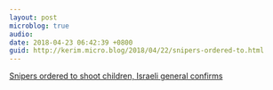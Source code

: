```yaml
---
layout: post
microblog: true
audio: 
date: 2018-04-23 06:42:39 +0800
guid: http://kerim.micro.blog/2018/04/22/snipers-ordered-to.html
---
```

[Snipers ordered to shoot children, Israeli general confirms](https://electronicintifada.net/blogs/ali-abunimah/snipers-ordered-shoot-children-israeli-general-confirms)
